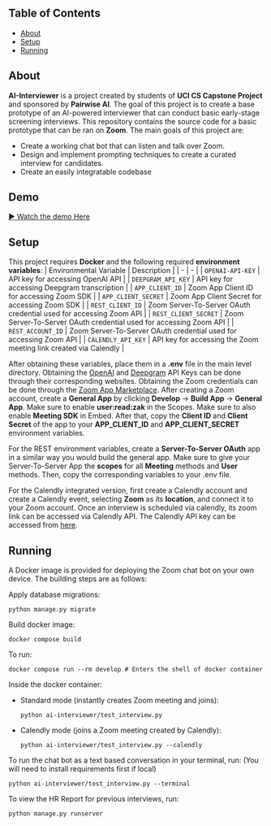 ## Table of Contents

- [About](#about)
- [Setup](#setup)
- [Running](#running)

## About

**AI-Interviewer** is a project created by students of **UCI CS Capstone Project** and sponsored by **Pairwise AI**. The goal of this project is to create a base prototype of an AI-powered interviewer that can conduct basic early-stage screening interviews. This repository contains the source code for a basic prototype that can be ran on **Zoom**. The main goals of this project are:
- Create a working chat bot that can listen and talk over Zoom.
- Design and implement prompting techniques to create a curated interview for candidates.
- Create an easily integratable codebase

## Demo
[▶️  Watch the demo Here](./pairwise-video.mp4)

## Setup
This project requires **Docker** and the following required **environment variables**:
| Environmental Variable | Description |
| - | - |
| `OPENAI-API-KEY` | API key for accessing OpenAI API |
| `DEEPGRAM_API_KEY` | API key for accessing Deepgram transcription |
| `APP_CLIENT_ID` | Zoom App Client ID for accessing Zoom SDK |
| `APP_CLIENT_SECRET` | Zoom App Client Secret for accessing Zoom SDK |
| `REST_CLIENT_ID` | Zoom Server-To-Server OAuth credential used for accessing Zoom API |
| `REST_CLIENT_SECRET` | Zoom Server-To-Server OAuth credential used for accessing Zoom API |
| `REST_ACCOUNT_ID` | Zoom Server-To-Server OAuth credential used for accessing Zoom API |
| `CALENDLY_API_KEY` | API key for accessing the Zoom meeting link created via Calendly |

After obtaining these variables, place them in a **.env** file in the main level directory. Obtaining the [OpenAI](https://openai.com/) and [Deepgram](https://deepgram.com/) API Keys can be done through their corresponding websites. Obtaining the Zoom credentials can be done through the [Zoom App Marketplace](https://marketplace.zoom.us/). After creating a Zoom account, create a **General App** by clicking **Develop** -> **Build App** -> **General App**. Make sure to enable **user:read:zak** in the Scopes. Make sure to also enable **Meeting SDK** in Embed. After that, copy the **Client ID** and **Client Secret** of the app to your **APP_CLIENT_ID** and **APP_CLIENT_SECRET** environment variables. 

For the REST environment variables, create a **Server-To-Server OAuth** app in a similar way you would build the general app. Make sure to give your Server-To-Server App the **scopes** for all **Meeting** methods and **User** methods. Then, copy the corresponding variables to your .env file.

For the Calendly integrated version, first create a Calendly account and create a Calendly event, selecting **Zoom** as its **location**, and connect it to your Zoom account. Once an interview is scheduled via calendly, its zoom link can be accessed via Calendly API. The Calendly API key can be accessed from [here](https://calendly.com/integrations/api_webhooks).

## Running

A Docker image is provided for deploying the Zoom chat bot on your own device. The building steps are as follows:

Apply database migrations:
```shell
python manage.py migrate
```
Build docker image:
```shell
docker compose build
```
To run:
```shell
docker compose run --rm develop # Enters the shell of docker container
```
Inside the docker container: 

- Standard mode (instantly creates Zoom meeting and joins):
  
  ```shell
  python ai-interviewer/test_interview.py 
  ```
- Calendly mode (joins a Zoom meeting created by Calendly):
  
  ```shell
  python ai-interviewer/test_interview.py --calendly
  ```
To run the chat bot as a text based conversation in your terminal, run: (You will need to install requirements first if local)
```shell
python ai-interviewer/test_interview.py --terminal 
```
To view the HR Report for previous interviews, run:
```shell
python manage.py runserver
```
